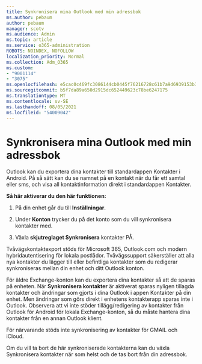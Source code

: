 ```yaml
---
title: Synkronisera mina Outlook med min adressbok
ms.author: pebaum
author: pebaum
manager: scotv
ms.audience: Admin
ms.topic: article
ms.service: o365-administration
ROBOTS: NOINDEX, NOFOLLOW
localization_priority: Normal
ms.collection: Adm_O365
ms.custom:
- "9001114"
- "3075"
ms.openlocfilehash: e5cac0c469fc3086144cb0445f76216728c61b7a9d6939153b36aacfde095b08
ms.sourcegitcommit: b5f7da89a650d2915dc652449623c78be6247175
ms.translationtype: MT
ms.contentlocale: sv-SE
ms.lasthandoff: 08/05/2021
ms.locfileid: "54009042"
---
```

# <a name="sync-my-outlook-contacts-to-my-address-book"></a>Synkronisera mina Outlook med min adressbok

Outlook kan du exportera dina kontakter till standardappen Kontakter i Android. På så sätt kan du se namnet på en kontakt när du får ett samtal eller sms, och visa all kontaktinformation direkt i standardappen Kontakter.
 
**Så här aktiverar du den här funktionen:**
 
1. På din enhet går du till **Inställningar**.

2. Under **Konton** trycker du på det konto som du vill synkronisera kontakter med.

3. Växla **skjutreglaget Synkronisera** kontakter PÅ.
 
Tvåvägskontaktexport stöds för Microsoft 365, Outlook.com och modern hybridautentisering för lokala postlådor. Tvåvägssupport säkerställer att alla nya kontakter du lägger till eller befintliga kontakter som du redigerar synkroniseras mellan din enhet och ditt Outlook konton.
 
För äldre Exchange-konton kan du exportera dina kontakter så att de sparas på enheten. När **Synkronisera kontakter** är aktiverat sparas nyligen tillagda kontakter och ändringar som gjorts i dina Outlook i appen Kontakter på din enhet. Men ändringar som görs direkt i enhetens kontakterapp sparas inte i Outlook. Observera att vi inte stöder tillägg/redigering av kontakter från Outlook för Android för lokala Exchange-konton, så du måste hantera dina kontakter från en annan Outlook klient.
 
För närvarande stöds inte synkronisering av kontakter för GMAIL och iCloud.
 
Om du vill ta bort de här synkroniserade  kontakterna kan du växla Synkronisera kontakter när som helst och de tas bort från din adressbok.
